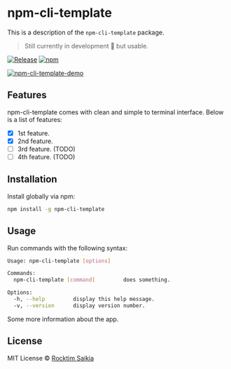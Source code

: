 # npm-cli-template

This is a description of the `npm-cli-template` package.
> Still currently in development 🚧 but usable.

[![Release](https://github.com/rocktimsaikia/npm-cli-template/actions/workflows/release.yaml/badge.svg)](https://github.com/rocktimsaikia/npm-cli-template/actions/workflows/release.yaml) [![npm](https://img.shields.io/npm/v/npm-cli-template?color=brightgreen)](https://www.npmjs.com/package/npm-cli-template)

[![npm-cli-template-demo](https://github.com/user-attachments/assets/e7da7373-9327-4ee4-bd6e-8969342d472f)](https://github.com/user-attachments/assets/a6f82686-1cf9-4714-8852-edd35fa1a248)

## Features

npm-cli-template comes with clean and simple to terminal interface. Below is a list of features:

- [x] 1st feature.
- [x] 2nd feature.
- [ ] 3rd feature. (TODO)
- [ ] 4th feature. (TODO)

## Installation

Install globally via npm:

```sh
npm install -g npm-cli-template
```

## Usage

Run commands with the following syntax:

```sh
Usage: npm-cli-template [options]

Commands:
  npm-cli-template [command]         does something.

Options:
  -h, --help         display this help message.
  -v, --version      display version number.
```

Some more information about the app.

## License

MIT License &copy; [Rocktim Saikia](https://github.com/rocktimsaikia)
